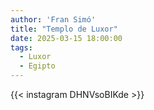 ```yaml
---
author: 'Fran Simó'
title: "Templo de Luxor"
date: 2025-03-15 18:00:00
tags:
  - Luxor 
  - Egipto
---
```


{{< instagram DHNVsoBIKde >}}